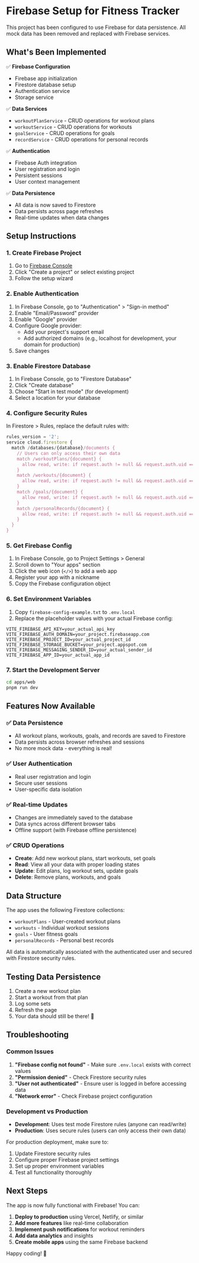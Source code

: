 # Firebase Setup for Fitness Tracker

This project has been configured to use Firebase for data persistence. All mock data has been removed and replaced with Firebase services.

## What's Been Implemented

✅ **Firebase Configuration**
- Firebase app initialization
- Firestore database setup
- Authentication service
- Storage service

✅ **Data Services**
- `workoutPlanService` - CRUD operations for workout plans
- `workoutService` - CRUD operations for workouts
- `goalService` - CRUD operations for goals
- `recordService` - CRUD operations for personal records

✅ **Authentication**
- Firebase Auth integration
- User registration and login
- Persistent sessions
- User context management

✅ **Data Persistence**
- All data is now saved to Firestore
- Data persists across page refreshes
- Real-time updates when data changes

## Setup Instructions

### 1. Create Firebase Project

1. Go to [Firebase Console](https://console.firebase.google.com/)
2. Click "Create a project" or select existing project
3. Follow the setup wizard

### 2. Enable Authentication

1. In Firebase Console, go to "Authentication" > "Sign-in method"
2. Enable "Email/Password" provider
3. Enable "Google" provider
4. Configure Google provider:
   - Add your project's support email
   - Add authorized domains (e.g., localhost for development, your domain for production)
5. Save changes

### 3. Enable Firestore Database

1. In Firebase Console, go to "Firestore Database"
2. Click "Create database"
3. Choose "Start in test mode" (for development)
4. Select a location for your database

### 4. Configure Security Rules

In Firestore > Rules, replace the default rules with:

```javascript
rules_version = '2';
service cloud.firestore {
  match /databases/{database}/documents {
    // Users can only access their own data
    match /workoutPlans/{document} {
      allow read, write: if request.auth != null && request.auth.uid == resource.data.createdBy;
    }
    match /workouts/{document} {
      allow read, write: if request.auth != null && request.auth.uid == resource.data.userId;
    }
    match /goals/{document} {
      allow read, write: if request.auth != null && request.auth.uid == resource.data.userId;
    }
    match /personalRecords/{document} {
      allow read, write: if request.auth != null && request.auth.uid == resource.data.userId;
    }
  }
}
```

### 5. Get Firebase Config

1. In Firebase Console, go to Project Settings > General
2. Scroll down to "Your apps" section
3. Click the web icon (`</>`) to add a web app
4. Register your app with a nickname
5. Copy the Firebase configuration object

### 6. Set Environment Variables

1. Copy `firebase-config-example.txt` to `.env.local`
2. Replace the placeholder values with your actual Firebase config:

```env
VITE_FIREBASE_API_KEY=your_actual_api_key
VITE_FIREBASE_AUTH_DOMAIN=your_project.firebaseapp.com
VITE_FIREBASE_PROJECT_ID=your_actual_project_id
VITE_FIREBASE_STORAGE_BUCKET=your_project.appspot.com
VITE_FIREBASE_MESSAGING_SENDER_ID=your_actual_sender_id
VITE_FIREBASE_APP_ID=your_actual_app_id
```

### 7. Start the Development Server

```bash
cd apps/web
pnpm run dev
```

## Features Now Available

### ✅ Data Persistence
- All workout plans, workouts, goals, and records are saved to Firestore
- Data persists across browser refreshes and sessions
- No more mock data - everything is real!

### ✅ User Authentication
- Real user registration and login
- Secure user sessions
- User-specific data isolation

### ✅ Real-time Updates
- Changes are immediately saved to the database
- Data syncs across different browser tabs
- Offline support (with Firebase offline persistence)

### ✅ CRUD Operations
- **Create**: Add new workout plans, start workouts, set goals
- **Read**: View all your data with proper loading states
- **Update**: Edit plans, log workout sets, update goals
- **Delete**: Remove plans, workouts, and goals

## Data Structure

The app uses the following Firestore collections:

- `workoutPlans` - User-created workout plans
- `workouts` - Individual workout sessions
- `goals` - User fitness goals
- `personalRecords` - Personal best records

All data is automatically associated with the authenticated user and secured with Firestore security rules.

## Testing Data Persistence

1. Create a new workout plan
2. Start a workout from that plan
3. Log some sets
4. Refresh the page
5. Your data should still be there! 🎉

## Troubleshooting

### Common Issues

1. **"Firebase config not found"** - Make sure `.env.local` exists with correct values
2. **"Permission denied"** - Check Firestore security rules
3. **"User not authenticated"** - Ensure user is logged in before accessing data
4. **"Network error"** - Check Firebase project configuration

### Development vs Production

- **Development**: Uses test mode Firestore rules (anyone can read/write)
- **Production**: Uses secure rules (users can only access their own data)

For production deployment, make sure to:
1. Update Firestore security rules
2. Configure proper Firebase project settings
3. Set up proper environment variables
4. Test all functionality thoroughly

## Next Steps

The app is now fully functional with Firebase! You can:

1. **Deploy to production** using Vercel, Netlify, or similar
2. **Add more features** like real-time collaboration
3. **Implement push notifications** for workout reminders
4. **Add data analytics** and insights
5. **Create mobile apps** using the same Firebase backend

Happy coding! 🚀
